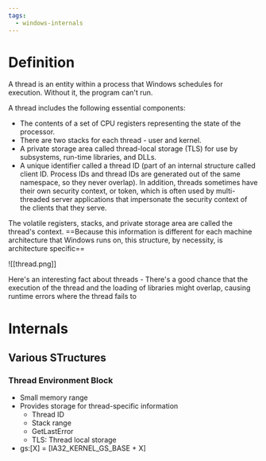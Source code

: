 ```yaml
---
tags:
  - windows-internals
---
```

# Definition
A thread is an entity within a process that Windows schedules for execution. Without it, the program can't run.

A thread includes the following essential components:
- The contents of a set of CPU registers representing the state of the processor.
- There are two stacks for each thread - user and kernel.
- A private storage area called thread-local storage (TLS) for use by subsystems, run-time libraries, and DLLs.
- A unique identifier called a thread ID (part of an internal structure called client ID. Process IDs and thread IDs are generated out of the same namespace, so they never overlap).
In addition, threads sometimes have their own security context, or token, which is often used by multi-threaded server applications that impersonate the security context of the clients that they serve.

The volatile registers, stacks, and private storage area are called the thread's context. ==Because this information is different for each machine architecture that Windows runs on, this structure, by necessity, is architecture specific==

![[thread.png]]

Here's an interesting fact about threads - There's a good chance that the execution of the thread and the loading of libraries might overlap, causing runtime errors where the thread fails to

# Internals

## Various STructures

### Thread Environment Block
- Small memory range
- Provides storage for thread-specific information
	- Thread ID
	- Stack range
	- GetLastError
	- TLS: Thread local storage
- gs:[X] = [IA32_KERNEL_GS_BASE + X]


